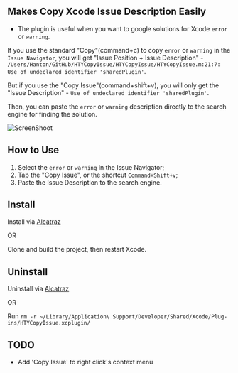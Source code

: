 ## Makes Copy Xcode Issue Description Easily

- The plugin is useful when you want to google solutions for Xcode `error` or `warning`.

If you use the standard "Copy"(command+c) to copy `error` or `warning` in the `Issue Navigator`, you will get "Issue Position + Issue Description" - `/Users/Hanton/GitHub/HTYCopyIssue/HTYCopyIssue/HTYCopyIssue.m:21:7: Use of undeclared identifier 'sharedPlugin'`.

But if you use the "Copy Issue"(command+shift+v), you will only get the "Issue Description" - `Use of undeclared identifier 'sharedPlugin'`.

Then, you can paste the `error` or `warning` description directly to the search engine for finding the solution. 

![ScreenShoot](https://github.com/hanton/CopyIssue-Xcode-Plugin/blob/master/ScreenShot.png)


## How to Use
1. Select the `error` or `warning` in the Issue Navigator;
2. Tap the "Copy Issue", or the shortcut `Command+Shift+v`;
3. Paste the Issue Description to the search engine.


## Install

Install via [Alcatraz](http://alcatraz.io/)

OR

Clone and build the project, then restart Xcode.

## Uninstall

Uninstall via [Alcatraz](http://alcatraz.io/)

OR

Run `rm -r ~/Library/Application\ Support/Developer/Shared/Xcode/Plug-ins/HTYCopyIssue.xcplugin/`


## TODO
- Add 'Copy Issue' to right click's context menu
